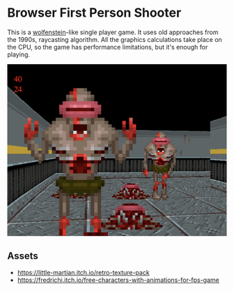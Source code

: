 Browser First Person Shooter
============================

This is a [wolfenstein](https://en.wikipedia.org/wiki/Wolfenstein)-like single player game. It uses old approaches from the 1990s, raycasting algorithm. All the graphics calculations take place on the CPU, so the game has performance limitations, but it's enough for playing.

![image](./docs/screenshot.png)

## Assets
- https://little-martian.itch.io/retro-texture-pack
- https://fredrichi.itch.io/free-characters-with-animations-for-fps-game
